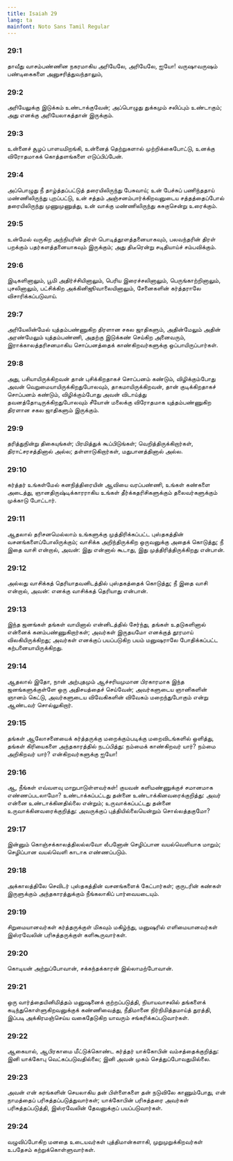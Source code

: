 ```yaml
---
title: Isaiah 29
lang: ta
mainfont: Noto Sans Tamil Regular
---
```


###  29:1

தாவீது வாசம்பண்ணின நகரமாகிய அரியேலே, அரியேலே, ஐயோ! வருஷாவருஷம் பண்டிகைகளை அனுசரித்துவந்தாலும்,

###  29:2

அரியேலுக்கு இடுக்கம் உண்டாக்குவேன்; அப்பொழுது துக்கமும் சலிப்பும் உண்டாகும்; அது எனக்கு அரியேலாகத்தான் இருக்கும்.

###  29:3

உன்னைச் சூழப் பாளயமிறங்கி, உன்னைத் தெற்றுகளால் முற்றிக்கைபோட்டு, உனக்கு விரோதமாகக் கொத்தளங்களை எடுப்பிப்பேன்.

###  29:4

அப்பொழுது நீ தாழ்த்தப்பட்டுத் தரையிலிருந்து பேசுவாய்; உன் பேச்சுப் பணிந்ததாய் மண்ணிலிருந்து புறப்பட்டு, உன் சத்தம் அஞ்சனம்பார்க்கிறவனுடைய சத்தத்தைப்போல் தரையிலிருந்து முணுமுணுத்து, உன் வாக்கு மண்ணிலிருந்து கசுகுசென்று உரைக்கும்.

###  29:5

உன்மேல் வருகிற அந்நியரின் திரள் பொடித்தூளத்தனையாகவும், பலவந்தரின் திரள் பறக்கும் பதர்களத்தனையாகவும் இருக்கும்; அது திடீரென்று சடிதியாய்ச் சம்பவிக்கும்.

###  29:6

இடிகளினாலும், பூமி அதிர்ச்சியினாலும், பெரிய இரைச்சலினாலும், பெருங்காற்றினாலும், புசலினாலும், பட்சிக்கிற அக்கினிஜூவாலையினாலும், சேனைகளின் கர்த்தராலே விசாரிக்கப்படுவாய்.

###  29:7

அரியேலின்மேல் யுத்தம்பண்ணுகிற திரளான சகல ஜாதிகளும், அதின்மேலும் அதின் அரண்மேலும் யுத்தம்பண்ணி, அதற்கு இடுக்கண் செய்கிற அனைவரும், இராக்காலத்தரிசனமாகிய சொப்பனத்தைக் காண்கிறவர்களுக்கு ஒப்பாயிருப்பார்கள்.

###  29:8

அது, பசியாயிருக்கிறவன் தான் புசிக்கிறதாகச் சொப்பனம் கண்டும், விழிக்கும்போது அவன் வெறுமையாயிருக்கிறதுபோலவும், தாகமாயிருக்கிறவன், தான் குடிக்கிறதாகச் சொப்பனம் கண்டும், விழிக்கும்போது அவன் விடாய்த்து தவனத்தோடிருக்கிறதுபோலவும் சீயோன் மலைக்கு விரோதமாக யுத்தம்பண்ணுகிற திரளான சகல ஜாதிகளும் இருக்கும்.

###  29:9

தரித்துநின்று திகையுங்கள்; பிரமித்துக் கூப்பிடுங்கள்; வெறித்திருக்கிறார்கள், திராட்சரசத்தினால் அல்ல; தள்ளாடுகிறார்கள், மதுபானத்தினால் அல்ல.

###  29:10

கர்த்தர் உங்கள்மேல் கனநித்திரையின் ஆவியை வரப்பண்ணி, உங்கள் கண்களை அடைத்து, ஞானதிருஷ்டிக்காரராகிய உங்கள் தீர்க்கதரிசிகளுக்கும் தலைவர்களுக்கும் முக்காடு போட்டார்.

###  29:11

ஆதலால் தரிசனமெல்லாம் உங்களுக்கு முத்திரிக்கப்பட்ட புஸ்தகத்தின் வசனங்களைப்போலிருக்கும்; வாசிக்க அறிந்திருக்கிற ஒருவனுக்கு அதைக் கொடுத்து; நீ இதை வாசி என்றால், அவன்: இது என்னால் கூடாது, இது முத்திரித்திருக்கிறது என்பான்.

###  29:12

அல்லது வாசிக்கத் தெரியாதவனிடத்தில் புஸ்தகத்தைக் கொடுத்து; நீ இதை வாசி என்றால், அவன்: எனக்கு வாசிக்கத் தெரியாது என்பான்.

###  29:13

இந்த ஜனங்கள் தங்கள் வாயினால் என்னிடத்தில் சேர்ந்து, தங்கள் உதடுகளினால் என்னைக் கனம்பண்ணுகிறார்கள்; அவர்கள் இருதயமோ எனக்குத் தூரமாய் விலகியிருக்கிறது; அவர்கள் எனக்குப் பயப்படுகிற பயம் மனுஷராலே போதிக்கப்பட்ட கற்பனையாயிருக்கிறது.

###  29:14

ஆதலால் இதோ, நான் அற்புதமும் ஆச்சரியமுமான பிரகாரமாக இந்த ஜனங்களுக்குள்ளே ஒரு அதிசயத்தைச் செய்வேன்; அவர்களுடைய ஞானிகளின் ஞானம் கெட்டு, அவர்களுடைய விவேகிகளின் விவேகம் மறைந்துபோகும் என்று ஆண்டவர் சொல்லுகிறார்.

###  29:15

தங்கள் ஆலோசனையைக் கர்த்தருக்கு மறைக்கும்படிக்கு மறைவிடங்களில் ஒளித்து, தங்கள் கிரியைகளை அந்தகாரத்தில் நடப்பித்து: நம்மைக் காண்கிறவர் யார்? நம்மை அறிகிறவர் யார்? என்கிறவர்களுக்கு ஐயோ!

###  29:16

ஆ, நீங்கள் எவ்வளவு மாறுபாடுள்ளவர்கள்! குயவன் களிமண்ணுக்குச் சமானமாக எண்ணப்படலாமோ? உண்டாக்கப்பட்டது தன்னை உண்டாக்கினவரைக்குறித்து: அவர் என்னை உண்டாக்கினதில்லை என்றும்; உருவாக்கப்பட்டது தன்னை உருவாக்கினவரைக்குறித்து: அவருக்குப் புத்தியில்லையென்றும் சொல்லத்தகுமோ?

###  29:17

இன்னும் கொஞ்சக்காலத்திலல்லவோ லீபனோன் செழிப்பான வயல்வெளியாக மாறும்; செழிப்பான வயல்வெளி காடாக எண்ணப்படும்.

###  29:18

அக்காலத்திலே செவிடர் புஸ்தகத்தின் வசனங்களைக் கேட்பார்கள்; குருடரின் கண்கள் இருளுக்கும் அந்தகாரத்துக்கும் நீங்கலாகிப் பார்வையடையும்.

###  29:19

சிறுமையானவர்கள் கர்த்தருக்குள் மிகவும் மகிழ்ந்து, மனுஷரில் எளிமையானவர்கள் இஸ்ரவேலின் பரிசுத்தருக்குள் களிகூருவார்கள்.

###  29:20

கொடியன் அற்றுப்போவான், சக்கந்தக்காரன் இல்லாமற்போவான்.

###  29:21

ஒரு வார்த்தையினிமித்தம் மனுஷனைக் குற்றப்படுத்தி, நியாயவாசலில் தங்களைக் கடிந்துகொள்ளுகிறவனுக்குக் கண்ணிவைத்து, நீதிமானை நிர்நிமித்தமாய்த் துரத்தி, இப்படி அக்கிரமஞ்செய்ய வகைதேடுகிற யாவரும் சங்கரிக்கப்படுவார்கள்.

###  29:22

ஆகையால், ஆபிரகாமை மீட்டுக்கொண்ட கர்த்தர் யாக்கோபின் வம்சத்தைக்குறித்து: இனி யாக்கோபு வெட்கப்படுவதில்லை; இனி அவன் முகம் செத்துப்போவதுமில்லை.

###  29:23

அவன் என் கரங்களின் செயலாகிய தன் பிள்ளைகளை தன் நடுவிலே காணும்போது, என் நாமத்தைப் பரிசுத்தப்படுத்துவார்கள்; யாக்கோபின் பரிசுத்தரை அவர்கள் பரிசுத்தப்படுத்தி, இஸ்ரவேலின் தேவனுக்குப் பயப்படுவார்கள்.

###  29:24

வழுவிப்போகிற மனதை உடையவர்கள் புத்திமான்களாகி, முறுமுறுக்கிறவர்கள் உபதேசம் கற்றுக்கொள்ளுவார்கள்.

